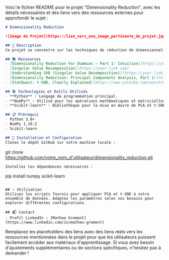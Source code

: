 Voici le fichier README pour le projet "Dimensionality Reduction", avec les détails nécessaires et des liens vers des ressources externes pour approfondir le sujet :

```markdown
# Dimensionality Reduction

![Image du Projet](https://lien_vers_une_image_pertinente_du_projet.jpg)

## 📝 Description
Ce projet se concentre sur les techniques de réduction de dimensionnalité, y compris l'analyse en composantes principales (PCA) et l'incorporation de voisins stochastiques distribués en t (t-SNE). Ces techniques sont essentielles pour simplifier les modèles complexes en machine learning et améliorer les temps de calcul sans perdre significativement en précision.

## 📚 Ressources
- [Dimensionality Reduction For Dummies — Part 1: Intuition](https://your-link.com)
- [Singular Value Decomposition](https://your-link.com)
- [Understanding SVD (Singular Value Decomposition)](https://your-link.com)
- [Dimensionality Reduction: Principal Components Analysis, Part 1](https://your-link.com)
- [StatQuest: t-SNE, Clearly Explained](https://www.youtube.com/watch?v=NEaUSP4YerM)

## 🛠️ Technologies et Outils Utilisés
- **Python** : Langage de programmation principal.
- **NumPy** : Utilisé pour les opérations mathématiques et matricielles.
- **Scikit-learn** : Bibliothèque pour la mise en œuvre de PCA et t-SNE.

## 📋 Prérequis
- Python 3.8+
- NumPy 1.19.2
- Scikit-learn

## 🚀 Installation et Configuration
Clonez le dépôt GitHub sur votre machine locale :
```
git clone https://github.com/votre_nom_d'utilisateur/dimensionality_reduction.git
```
Installez les dépendances nécessaires :
```
pip install numpy scikit-learn
```

## 💡 Utilisation
Utilisez les scripts fournis pour appliquer PCA et t-SNE à votre ensemble de données. Adaptez les paramètres selon vos besoins pour explorer différentes configurations.

## 📬 Contact
- Profil LinkedIn : [Matheo Gremont](https://www.linkedin.com/in/matheo-gremont)
```

Remplacez les placeholders des liens avec des liens réels vers les ressources mentionnées dans le projet pour que les utilisateurs puissent facilement accéder aux matériaux d'apprentissage. Si vous avez besoin d'ajustements supplémentaires ou de sections spécifiques, n'hésitez pas à demander !
